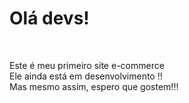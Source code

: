 <h1>Olá devs!</h1>
<br>
<p>
Este é meu primeiro site e-commerce <br>
Ele ainda está em desenvolvimento  !!<br>
Mas mesmo assim, espero que gostem!!!
</p>
